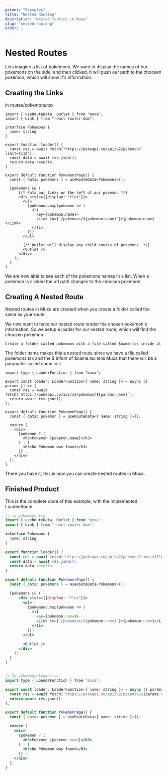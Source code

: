 ```yaml
---
parent: "Examples"
title: "Nested Routing"
description: "Nested routing in Muxa"
slug: "nested-routing"
order: 1
---
```


# Nested Routes

Lets imagine a list of pokemons. We want to display the names of our pokemons on
the side, and then clicked, it will push our path to the choosen pokemon, which
will show it's information.

## Creating the Links

In routes/pokemons.tsx

```tsx
import { useRouteData, Outlet } from "muxa";
import { Link } from "react-router-dom";

interface Pokemons {
  name: string
}

export function loader() {
  const res = await fetch("https://pokeapi.co/api/v2/pokemon?limit=1118");
  const data = await res.json();
  return data.results;
}

export default function PokemonsPage() {
  const { data: pokemons } = useRouteData<Pokemons>();

  {pokemons && (
      {/* Puts our links on the left of our pokemon */}
      <div style={{display: "flex"}}>
        <ul>
          {pokemons.map(pokemon => (
            <li
              key={pokemon.name}>
              <Link to={`/pokemons/${pokemon.name}`}>{pokemon.name}</Link>
            </li>
          ))}
        </ul>

        {/* Outlet will display any child routes of pokemons  */}
        <Outlet />
      </div>
    );
  }
}
```

We are now able to see each of the pokemons names in a list. When a pokemon is
clicked the url path changes to the choosen pokemon

## Creating A Nested Route

Nested routes in Muxa are created when you create a folder called the same as
your route.

We now want to have our nested route render the chosen pokemon's information. So
we setup a loader for our nested route, which will find the choosen pokemon.

`Create a folder called pokemons with a file called $name.tsx inside it`

The folder name makes this a nested route since we have a file called
pokemons.tsx and the $ infont of $name.tsx tells Muxa that there will be a
paramater called name in it.

```tsx
import type { LoaderFunction } from "muxa";

export const loader: LoaderFunction<{ name: string }> = async ({ params }) => {
  const res = await fetch(`https://pokeapi.co/api/v2/pokemon/${params.name}`);
  return await res.json();
};

export default function PokemonPage() {
  const { data: pokemon } = useRouteData<{ name: string }>();

  return (
    <div>
      {pokemon ? (
        <h3>Pokemon {pokemon.name}</h3>
      ) : (
        <h3>No Pokemon was found</h3>
      )}
    </div>
  );
}
```

There you have it, this is how you can create nested routes in Muxa.

## Finished Product

This is the complete code of this example, with the implemented LoadedRoute

```jsx
// in pokemons.tsx
import { useRouteData, Outlet } from "muxa";
import { Link } from "react-router-dom";

interface Pokemons {
  name: string
}

export function loader() {
  const res = await fetch("https://pokeapi.co/api/v2/pokemon?limit=1118");
  const data = await res.json();
  return data.results;
}

export default function PokemonsPage() {
  const { data: pokemons } = useRouteData<Pokemons>();

  {pokemons && (
      <div style={{display: "flex"}}>
        <ul>
          {pokemons.map(pokemon => (
            <li
              key={pokemon.name}>
              <Link to={`/pokemons/${pokemon.name}`}>{pokemon.name}</Link>
            </li>
          ))}
        </ul>

        <Outlet />
      </div>
    );
  }
}


// In pokemons/$name.tsx
import type { LoaderFunction } from "muxa";

export const loader: LoaderFunction<{ name: string }> = async ({ params }) => {
  const res = await fetch(`https://pokeapi.co/api/v2/pokemon/${params.name}`);
  return await res.json();
};

export default function PokemonPage() {
  const { data: pokemon } = useRouteData<{ name: string }>();

  return (
    <div>
      {pokemon ? (
        <h3>Pokemon {pokemon.name}</h3>
      ) : (
        <h3>No Pokemon was found</h3>
      )}
    </div>
  );
}
```
